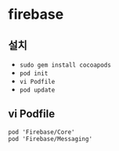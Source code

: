 # firebase

## 설치
- `sudo gem install cocoapods`
- `pod init`
- `vi Podfile`
- `pod update`

## vi Podfile
~~~
pod 'Firebase/Core'
pod 'Firebase/Messaging'
~~~
